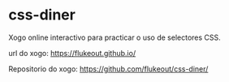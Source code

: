 # css-diner

Xogo online interactivo para practicar o uso de selectores CSS.

url do xogo: https://flukeout.github.io/

Repositorio do xogo: https://github.com/flukeout/css-diner/

